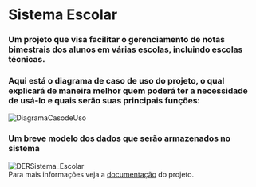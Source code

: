 # Sistema Escolar

### Um projeto que visa facilitar o gerenciamento de notas bimestrais dos alunos em várias escolas, incluindo escolas técnicas.
### Aqui está o diagrama de caso de uso do projeto, o qual explicará de maneira melhor quem poderá ter a necessidade de usá-lo e quais serão suas principais funções:
![DiagramaCasodeUso](https://user-images.githubusercontent.com/62625567/100918090-cd6b8500-34b6-11eb-9f7b-bd8f0bcd35f3.png)
<br>
### Um breve modelo dos dados que serão armazenados no sistema
![DERSistema_Escolar](https://user-images.githubusercontent.com/62625567/100917703-43bbb780-34b6-11eb-87ed-c8dbfeccffc9.png)
<br>
Para mais informações veja a [documentação](https://github.com/GustavoMartinsSantos/Sistema_Escolar/tree/master/Documentation) do projeto. 